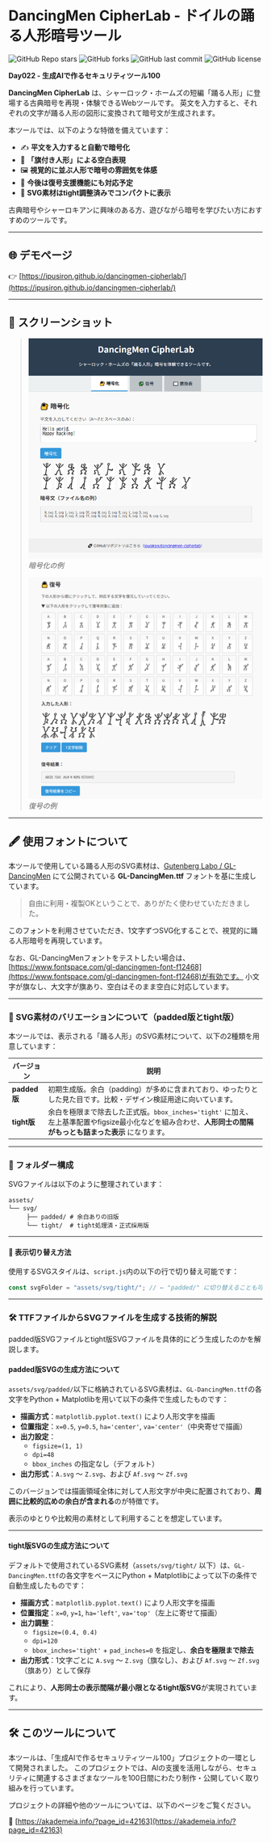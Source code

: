 # DancingMen CipherLab - ドイルの踊る人形暗号ツール

![GitHub Repo stars](https://img.shields.io/github/stars/ipusiron/dancingmen-cipherlab?style=social)
![GitHub forks](https://img.shields.io/github/forks/ipusiron/dancingmen-cipherlab?style=social)
![GitHub last commit](https://img.shields.io/github/last-commit/ipusiron/dancingmen-cipherlab)
![GitHub license](https://img.shields.io/github/license/ipusiron/dancingmen-cipherlab)

**Day022 - 生成AIで作るセキュリティツール100**

**DancingMen CipherLab** は、シャーロック・ホームズの短編「踊る人形」に登場する古典暗号を再現・体験できるWebツールです。
英文を入力すると、それぞれの文字が踊る人形の図形に変換されて暗号文が生成されます。

本ツールでは、以下のような特徴を備えています：

- ✍️ **平文を入力すると自動で暗号化**
- 👣 **「旗付き人形」による空白表現**
- 🖼 **視覚的に並ぶ人形で暗号の雰囲気を体感**
- 🔁 **今後は復号支援機能にも対応予定**
- 🧩 **SVG素材はtight調整済みでコンパクトに表示**

古典暗号やシャーロキアンに興味のある方、遊びながら暗号を学びたい方におすすめのツールです。

---

## 🌐 デモページ

👉 [https://ipusiron.github.io/dancingmen-cipherlab/](https://ipusiron.github.io/dancingmen-cipherlab/)

---

## 📸 スクリーンショット

>![暗号化の例](assets/encryption_example.png)
>*暗号化の例*
>
>![復号の例](assets/decryption_example.png)
>*復号の例*

---
## 🖋 使用フォントについて

本ツールで使用している踊る人形のSVG素材は、[Gutenberg Labo / GL-DancingMen](https://github.com/Gutenberg-Labo/GL-DancingMen) にて公開されている **GL-DancingMen.ttf** フォントを基に生成しています。

> 自由に利用・複製OKということで、ありがたく使わせていただきました。

このフォントを利用させていただき、1文字ずつSVG化することで、視覚的に踊る人形暗号を再現しています。

なお、GL-DancingMenフォントをテストしたい場合は、[https://www.fontspace.com/gl-dancingmen-font-f12468](https://www.fontspace.com/gl-dancingmen-font-f12468)が有効です。
小文字が旗なし、大文字が旗あり、空白はそのまま空白に対応しています。

---
### 🧷 SVG素材のバリエーションについて（padded版とtight版）

本ツールでは、表示される「踊る人形」のSVG素材について、以下の2種類を用意しています：

| バージョン | 説明 |
|------------|------|
| **padded版** | 初期生成版。余白（padding）が多めに含まれており、ゆったりとした見た目です。比較・デザイン検証用途に向いています。 |
| **tight版**  | 余白を極限まで除去した正式版。`bbox_inches='tight'` に加え、左上基準配置やfigsize最小化などを組み合わせ、**人形同士の間隔がもっとも詰まった表示** になります。 |

---
### 📁 フォルダー構成

SVGファイルは以下のように整理されています：

```
assets/
└── svg/
     ├── padded/ # 余白ありの旧版
     └── tight/  # tight処理済・正式採用版
```

---
#### 🔧 表示切り替え方法

使用するSVGスタイルは、`script.js`内の以下の行で切り替え可能です：

```js
const svgFolder = "assets/svg/tight/"; // ← "padded/" に切り替えることも可能
```

---
### 🛠 TTFファイルからSVGファイルを生成する技術的解説

padded版SVGファイルとtight版SVGファイルを具体的にどう生成したのかを解説します。

#### padded版SVGの生成方法について

`assets/svg/padded/`以下に格納されているSVG素材は、`GL-DancingMen.ttf`の各文字をPython + Matplotlibを用いて以下の条件で生成したものです：

- **描画方式**：`matplotlib.pyplot.text()` により人形文字を描画
- **位置指定**：`x=0.5`, `y=0.5`, `ha='center'`, `va='center'`（中央寄せで描画）
- **出力設定**：
  - `figsize=(1, 1)`
  - `dpi=48`
  - `bbox_inches` の指定なし（デフォルト）
- **出力形式**：`A.svg` ～ `Z.svg`、および `Af.svg` ～ `Zf.svg`

このバージョンでは描画領域全体に対して人形文字が中央に配置されており、**周囲に比較的広めの余白が含まれる**のが特徴です。

表示のゆとりや比較用の素材として利用することを想定しています。

---
#### tight版SVGの生成方法について

デフォルトで使用されているSVG素材（`assets/svg/tight/` 以下）は、`GL-DancingMen.ttf`の各文字をベースにPython + Matplotlibによって以下の条件で自動生成したものです：

- **描画方式**：`matplotlib.pyplot.text()` により人形文字を描画
- **位置指定**：`x=0`, `y=1`, `ha='left'`, `va='top'`（左上に寄せて描画）
- **出力調整**：
  - `figsize=(0.4, 0.4)`
  - `dpi=120`
  - `bbox_inches='tight'` + `pad_inches=0` を指定し、**余白を極限まで除去**
- **出力形式**：1文字ごとに `A.svg` 〜 `Z.svg`（旗なし）、および `Af.svg` 〜 `Zf.svg`（旗あり）として保存

これにより、**人形同士の表示間隔が最小限となるtight版SVG**が実現されています。

---
## 🛠 このツールについて

本ツールは、「生成AIで作るセキュリティツール100」プロジェクトの一環として開発されました。 このプロジェクトでは、AIの支援を活用しながら、セキュリティに関連するさまざまなツールを100日間にわたり制作・公開していく取り組みを行っています。

プロジェクトの詳細や他のツールについては、以下のページをご覧ください。

🔗 [https://akademeia.info/?page_id=42163](https://akademeia.info/?page_id=42163)
